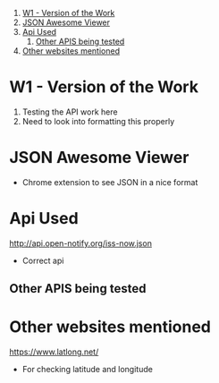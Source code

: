 
1. [W1 - Version of the Work](#w1---version-of-the-work)
2. [JSON Awesome Viewer](#json-awesome-viewer)
3. [Api Used](#api-used)
   1. [Other APIS being tested](#other-apis-being-tested)
4. [Other websites mentioned](#other-websites-mentioned)


# W1 - Version of the Work 

1. Testing the API work here 
2. Need to look into formatting this properly


# JSON Awesome Viewer 
- Chrome extension to see JSON in a nice format

# Api Used 

http://api.open-notify.org/iss-now.json
- Correct api 
  
## Other APIS being tested 


# Other websites mentioned 

https://www.latlong.net/ 
- For checking latitude and longitude 